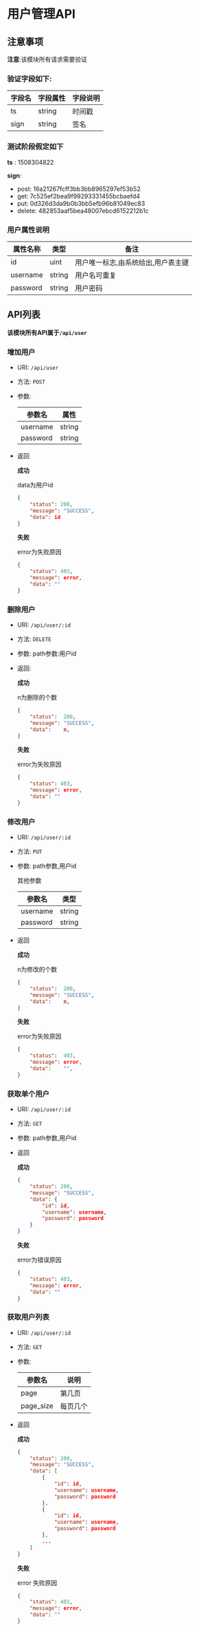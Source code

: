 # 用户管理API

## 注意事项

**注意**:该模块所有请求需要验证

### 验证字段如下:

| 字段名 | 字段属性 | 字段说明 |
| ------ | -------- | -------- |
| ts     | string   | 时间戳   |
| sign   | string   | 签名     |

### 测试阶段假定如下

**ts** : 1508304822

**sign**:

- post: 16a21267fcff3bb3bb8965297ef53b52
- get: 7c525ef2bea9f99293331455bcbaefd4
- put: 0d326d3da9b0b3bb5efb96b81049ec83
- delete: 482853aaf5bea48007ebcd6152212b1c



### 用户属性说明

| 属性名称 | 类型   | 备注                               |
| -------- | ------ | ---------------------------------- |
| id       | uint   | 用户唯一标志,由系统给出,用户表主键 |
| username | string | 用户名可重复                       |
| password | string | 用户密码                           |





## API列表

**该模块所有API属于`/api/user`**

### 增加用户

+ URI: `/api/user`

+ 方法: `POST`

+ 参数: 

  | 参数名   | 属性   |
  | -------- | ------ |
  | username | string |
  | password | string |

+ 返回

  **成功**

  data为用户id

  ```json
  {
      "status": 200,
      "message": "SUCCESS",
      "data": id
  }
  ```

  **失败**

  error为失败原因

  ```json
  {
      "status": 403,
      "message": error,
      "data": ""
  }
  ```

  

### 删除用户

+ URI: `/api/user/:id`

+ 方法: `DELETE`

+ 参数: path参数:用户id

+ 返回:

  **成功**

  n为删除的个数

  ```json
  {
      "status":  200,
      "message": "SUCCESS",
      "data":    n,
  }
  ```

  **失败**

  error为失败原因

  ```json
  {
      "status": 403,
      "message": error,
      "data": ""
  }
  ```

  

### 修改用户

+ URI: `/api/user/:id`

+ 方法: `PUT`

+ 参数: path参数,用户id

  其他参数

  | 参数名   | 类型   |
  | -------- | ------ |
  | username | string |
  | password | string |

+ 返回

  **成功**

  n为修改的个数

  ```json
  {
      "status":  200,
      "message": "SUCCESS",
      "data":    n,
  }
  ```

  **失败**

  error为失败原因

  ```json
  {
      "status":  403,
      "message": error,
      "data":    "",
  }
  ```

  

### 获取单个用户

+ URI: `/api/user/:id`

+ 方法: `GET`

+ 参数: path参数,用户id

+ 返回

  **成功**

  ```json
  {
      "status": 200,
      "message": "SUCCESS",
      "data": {
          "id": id,
          "username": username,
          "password": password
      }
  }
  ```

  **失败**

  error为错误原因

  ```json
  {
      "status": 403,
      "message": error,
      "data": ""
  }
  ```

  

### 获取用户列表

+ URI: `/api/user/:id`

+ 方法: `GET`

+ 参数: 

  | 参数名    | 说明     |
  | --------- | -------- |
  | page      | 第几页   |
  | page_size | 每页几个 |

+ 返回

  **成功**

  ```json
  {
      "status": 200,
      "message": "SUCCESS",
      "data": [
          {
              "id": id,
              "username": username,
              "password": password
          },
          {
              "id": id,
              "username": username,
              "password": password
          },
          ...
      ]
  }
  ```

  **失败**

  error 失败原因

  ```json
  {
      "status": 403,
      "message": error,
      "data": ""
  }
  ```

  